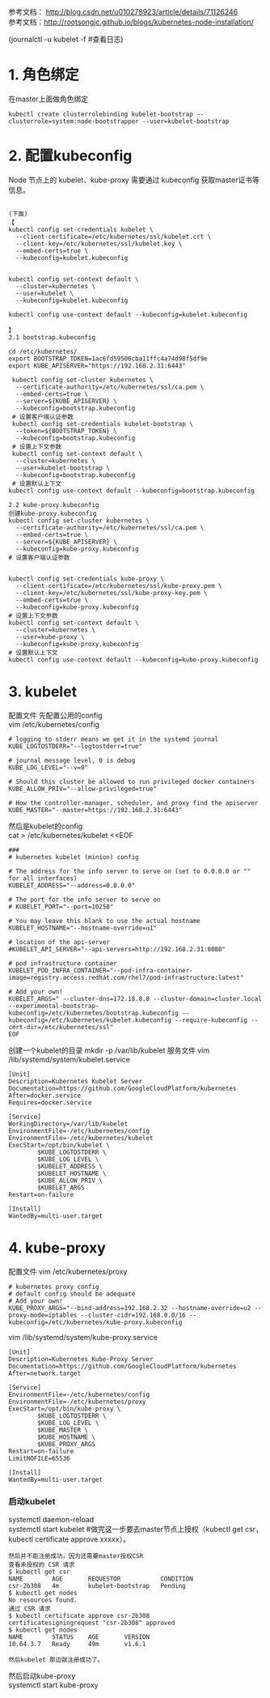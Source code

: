 参考文档： http://blog.csdn.net/u010278923/article/details/71126246 <br>
参考文档：http://rootsongjc.github.io/blogs/kubernetes-node-installation/

(journalctl -u kubelet -f  #查看日志)

# 1. 角色绑定

在master上面做角色绑定
```
kubectl create clusterrolebinding kubelet-bootstrap --clusterrole=system:node-bootstrapper --user=kubelet-bootstrap
```

# 2. 配置kubeconfig
Node 节点上的 kubelet、kube-proxy 需要通过 kubeconfig 获取master证书等信息。

```

(下面)
【
kubectl config set-credentials kubelet \
  --client-certificate=/etc/kubernetes/ssl/kubelet.crt \
  --client-key=/etc/kubernetes/ssl/kubelet.key \
  --embed-certs=true \
  --kubeconfig=kubelet.kubeconfig


kubectl config set-context default \
  --cluster=kubernetes \
  --user=kubelet \
  --kubeconfig=kubelet.kubeconfig

kubectl config use-context default --kubeconfig=kubelet.kubeconfig

】
2.1 bootstrap.kubeconfig

cd /etc/kubernetes/
export BOOTSTRAP_TOKEN=1ac6fd59506cba11ffc4a74d98f5df9e
export KUBE_APISERVER="https://192.168.2.31:6443"

 kubectl config set-cluster kubernetes \
  --certificate-authority=/etc/kubernetes/ssl/ca.pem \
  --embed-certs=true \
  --server=${KUBE_APISERVER} \
  --kubeconfig=bootstrap.kubeconfig
 # 设置客户端认证参数
 kubectl config set-credentials kubelet-bootstrap \
  --token=${BOOTSTRAP_TOKEN} \
  --kubeconfig=bootstrap.kubeconfig
 # 设置上下文参数
 kubectl config set-context default \
  --cluster=kubernetes \
  --user=kubelet-bootstrap \
  --kubeconfig=bootstrap.kubeconfig
 # 设置默认上下文
kubectl config use-context default --kubeconfig=bootstrap.kubeconfig

2.2 kube-proxy.kubeconfig
创建kube-proxy.kubeconfig
kubectl config set-cluster kubernetes \
  --certificate-authority=/etc/kubernetes/ssl/ca.pem \
  --embed-certs=true \
  --server=${KUBE_APISERVER} \
  --kubeconfig=kube-proxy.kubeconfig
# 设置客户端认证参数


kubectl config set-credentials kube-proxy \
  --client-certificate=/etc/kubernetes/ssl/kube-proxy.pem \
  --client-key=/etc/kubernetes/ssl/kube-proxy-key.pem \
  --embed-certs=true \
  --kubeconfig=kube-proxy.kubeconfig
# 设置上下文参数
kubectl config set-context default \
  --cluster=kubernetes \
  --user=kube-proxy \
  --kubeconfig=kube-proxy.kubeconfig
# 设置默认上下文
kubectl config use-context default --kubeconfig=kube-proxy.kubeconfig
```
# 3. kubelet
配置文件
先配置公用的config <br>
vim /etc/kubernetes/config
```
# logging to stderr means we get it in the systemd journal
KUBE_LOGTOSTDERR="--logtostderr=true"

# journal message level, 0 is debug
KUBE_LOG_LEVEL="--v=0"

# Should this cluster be allowed to run privileged docker containers
KUBE_ALLOW_PRIV="--allow-privileged=true"

# How the controller-manager, scheduler, and proxy find the apiserver
KUBE_MASTER="--master=https://192.168.2.31:6443"
```
然后是kubelet的config<br>
cat > /etc/kubernetes/kubelet <<EOF
```
###
# kubernetes kubelet (minion) config

# The address for the info server to serve on (set to 0.0.0.0 or "" for all interfaces)
KUBELET_ADDRESS="--address=0.0.0.0"

# The port for the info server to serve on
# KUBELET_PORT="--port=10250"

# You may leave this blank to use the actual hostname
KUBELET_HOSTNAME="--hostname-override=u1"

# location of the api-server
#KUBELET_API_SERVER="--api-servers=http://192.168.2.31:8080"

# pod infrastructure container
KUBELET_POD_INFRA_CONTAINER="--pod-infra-container-image=registry.access.redhat.com/rhel7/pod-infrastructure:latest"

# Add your own!
KUBELET_ARGS=" --cluster-dns=172.18.8.8 --cluster-domain=cluster.local --experimental-bootstrap-kubeconfig=/etc/kubernetes/bootstrap.kubeconfig --kubeconfig=/etc/kubernetes/kubelet.kubeconfig --require-kubeconfig --cert-dir=/etc/kubernetes/ssl"
EOF
```
创建一个kubelet的目录
mkdir -p /var/lib/kubelet
服务文件
vim /lib/systemd/system/kubelet.service
```
[Unit]
Description=Kubernetes Kubelet Server
Documentation=https://github.com/GoogleCloudPlatform/kubernetes
After=docker.service
Requires=docker.service

[Service]
WorkingDirectory=/var/lib/kubelet
EnvironmentFile=-/etc/kubernetes/config
EnvironmentFile=-/etc/kubernetes/kubelet
ExecStart=/opt/bin/kubelet \
        $KUBE_LOGTOSTDERR \
        $KUBE_LOG_LEVEL \
        $KUBELET_ADDRESS \
        $KUBELET_HOSTNAME \
        $KUBE_ALLOW_PRIV \
        $KUBELET_ARGS
Restart=on-failure

[Install]
WantedBy=multi-user.target
```
# 4. kube-proxy

配置文件
vim /etc/kubernetes/proxy 
```
# kubernetes proxy config
# default config should be adequate
# Add your own!
KUBE_PROXY_ARGS="--bind-address=192.168.2.32 --hostname-override=u2 --proxy-mode=iptables --cluster-cidr=192.168.0.0/16 --kubeconfig=/etc/kubernetes/kube-proxy.kubeconfig
```

vim /lib/systemd/system/kube-proxy.service 
```
[Unit]
Description=Kubernetes Kube-Proxy Server
Documentation=https://github.com/GoogleCloudPlatform/kubernetes
After=network.target

[Service]
EnvironmentFile=-/etc/kubernetes/config
EnvironmentFile=-/etc/kubernetes/proxy
ExecStart=/opt/bin/kube-proxy \
        $KUBE_LOGTOSTDERR \
        $KUBE_LOG_LEVEL \
        $KUBE_MASTER \
        $KUBE_HOSTNAME \
        $KUBE_PROXY_ARGS
Restart=on-failure
LimitNOFILE=65536

[Install]
WantedBy=multi-user.target
```
### 启动kubelet  <br>
systemctl daemon-reload <br>
systemctl start kubelet  #做完这一步要去master节点上授权（kubectl get csr， kubectl certificate approve xxxxx）。 <br>


```
然后并不能注册成功，因为还需要master授权CSR 
查看未授权的 CSR 请求
$ kubectl get csr
NAME        AGE       REQUESTOR           CONDITION
csr-2b308   4m        kubelet-bootstrap   Pending
$ kubectl get nodes
No resources found.
通过 CSR 请求
$ kubectl certificate approve csr-2b308
certificatesigningrequest "csr-2b308" approved
$ kubectl get nodes
NAME        STATUS    AGE       VERSION
10.64.3.7   Ready     49m       v1.6.1

然后kubelet 那边就注册成功了。
```

然后启动kube-proxy<br>
systemctl start kube-proxy <br>
